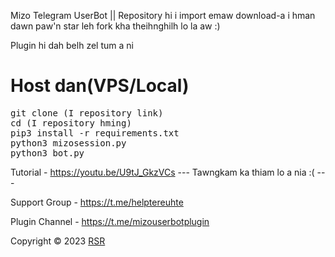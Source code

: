 Mizo Telegram UserBot || Repository hi i import emaw download-a i hman dawn paw'n star leh fork kha theihnghilh lo la aw :)

Plugin hi dah belh zel tum a ni

# Host dan(VPS/Local)
<p>
<pre>
git clone (I repository link)
cd (I repository hming)
pip3 install -r requirements.txt
python3 mizosession.py
python3 bot.py
</pre>
</p>

Tutorial - https://youtu.be/U9tJ_GkzVCs --- Tawngkam ka thiam lo a nia :( ---

Support Group - https://t.me/helptereuhte 

Plugin Channel - https://t.me/mizouserbotplugin

Copyright ©️ 2023 <a href="https://github.com/RSR-TG-Info">RSR</a>
